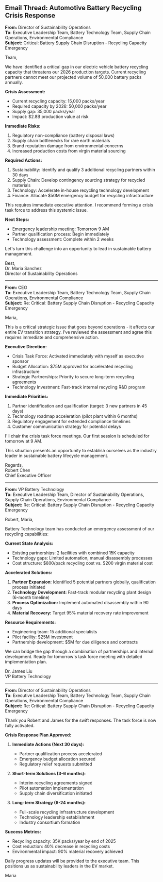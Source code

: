 ## Email Thread: Automotive Battery Recycling Crisis Response

**From:** Director of Sustainability Operations  
**To:** Executive Leadership Team, Battery Technology Team, Supply Chain Operations, Environmental Compliance  
**Subject:** Critical: Battery Supply Chain Disruption - Recycling Capacity Emergency  

Team,

We have identified a critical gap in our electric vehicle battery recycling capacity that threatens our 2026 production targets. Current recycling partners cannot meet our projected volume of 50,000 battery packs annually.

**Crisis Assessment:**
- Current recycling capacity: 15,000 packs/year
- Required capacity by 2026: 50,000 packs/year
- Supply gap: 35,000 packs/year
- Impact: $2.8B production value at risk

**Immediate Risks:**
1. Regulatory non-compliance (battery disposal laws)
2. Supply chain bottlenecks for rare earth materials
3. Brand reputation damage from environmental concerns
4. Increased production costs from virgin material sourcing

**Required Actions:**
1. Sustainability: Identify and qualify 3 additional recycling partners within 30 days
2. Supply Chain: Develop contingency sourcing strategy for recycled materials
3. Technology: Accelerate in-house recycling technology development
4. Finance: Allocate $50M emergency budget for recycling infrastructure

This requires immediate executive attention. I recommend forming a crisis task force to address this systemic issue.

**Next Steps:**
- Emergency leadership meeting: Tomorrow 9 AM
- Partner qualification process: Begin immediately
- Technology assessment: Complete within 2 weeks

Let's turn this challenge into an opportunity to lead in sustainable battery management.

Best,  
Dr. Maria Sanchez  
Director of Sustainability Operations  

---

**From:** CEO  
**To:** Executive Leadership Team, Battery Technology Team, Supply Chain Operations, Environmental Compliance  
**Subject:** Re: Critical: Battery Supply Chain Disruption - Recycling Capacity Emergency  

Maria,

This is a critical strategic issue that goes beyond operations - it affects our entire EV transition strategy. I've reviewed the assessment and agree this requires immediate and comprehensive action.

**Executive Direction:**
- Crisis Task Force: Activated immediately with myself as executive sponsor
- Budget Allocation: $75M approved for accelerated recycling infrastructure
- Strategic Partnerships: Priority to secure long-term recycling agreements
- Technology Investment: Fast-track internal recycling R&D program

**Immediate Priorities:**
1. Partner identification and qualification (target: 3 new partners in 45 days)
2. Technology roadmap acceleration (pilot plant within 6 months)
3. Regulatory engagement for extended compliance timelines
4. Customer communication strategy for potential delays

I'll chair the crisis task force meetings. Our first session is scheduled for tomorrow at 9 AM.

This situation presents an opportunity to establish ourselves as the industry leader in sustainable battery lifecycle management.

Regards,  
Robert Chen  
Chief Executive Officer  

---

**From:** VP Battery Technology  
**To:** Executive Leadership Team, Director of Sustainability Operations, Supply Chain Operations, Environmental Compliance  
**Subject:** Re: Critical: Battery Supply Chain Disruption - Recycling Capacity Emergency  

Robert, Maria,

Battery Technology team has conducted an emergency assessment of our recycling capabilities:

**Current State Analysis:**
- Existing partnerships: 2 facilities with combined 15K capacity
- Technology gaps: Limited automation, manual disassembly processes
- Cost structure: $800/pack recycling cost vs. $200 virgin material cost

**Accelerated Solutions:**
1. **Partner Expansion:** Identified 5 potential partners globally, qualification process initiated
2. **Technology Development:** Fast-track modular recycling plant design (6-month timeline)
3. **Process Optimization:** Implement automated disassembly within 90 days
4. **Material Recovery:** Target 95% material recovery rate improvement

**Resource Requirements:**
- Engineering team: 15 additional specialists
- Pilot facility: $25M investment
- Partnership development: $5M for due diligence and contracts

We can bridge the gap through a combination of partnerships and internal development. Ready for tomorrow's task force meeting with detailed implementation plan.

Dr. James Liu  
VP Battery Technology  

---

**From:** Director of Sustainability Operations  
**To:** Executive Leadership Team, Battery Technology Team, Supply Chain Operations, Environmental Compliance  
**Subject:** Re: Critical: Battery Supply Chain Disruption - Recycling Capacity Emergency  

Thank you Robert and James for the swift responses. The task force is now fully activated.

**Crisis Response Plan Approved:**
1. **Immediate Actions (Next 30 days):**
   - Partner qualification process accelerated
   - Emergency budget allocation secured
   - Regulatory relief requests submitted

2. **Short-term Solutions (3-6 months):**
   - Interim recycling agreements signed
   - Pilot automation implementation
   - Supply chain diversification initiated

3. **Long-term Strategy (6-24 months):**
   - Full-scale recycling infrastructure development
   - Technology leadership establishment
   - Industry consortium formation

**Success Metrics:**
- Recycling capacity: 35K packs/year by end of 2025
- Cost reduction: 40% decrease in recycling costs
- Environmental impact: 90% material recovery achieved

Daily progress updates will be provided to the executive team. This positions us as sustainability leaders in the EV market.

Maria